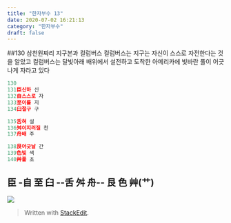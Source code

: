 ```yaml
---
title: "한자부수 13"
date: 2020-07-02 16:21:13
category: "한자부수"
draft: false
---
```

##130 삼천원짜리 지구본과 컬럼버스
  컬럼버스는 지구는 자신이 스스로 자전한다는 것을 알았고
  컬럼버스는 달빛아래 배위에서 설전하고
  도착한 아메리카에 빛바란 풀이 어긋나게 자라고 있다
```js
130
131臣신하 신
132自스스로 자
133至이를 지
134臼절구 구

135舌혀 설
136舛이지러질 천
137舟배 주

138艮어긋날 간
139色빛 색
140艸풀 초
```
## 臣 -自 至 臼 --舌 舛 舟-- 艮 色 艸(艹)


![](https://i.ibb.co/dD6fy8L/130.pnghttps://i.ibb.co/dD6fy8L/130.png)

> Written with [StackEdit](https://stackedit.io/).
<!--stackedit_data:
eyJoaXN0b3J5IjpbNDM1NzQ3OTA5LC0xMDg5NzQ3ODg3XX0=
-->